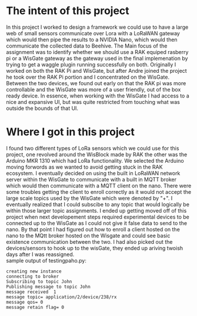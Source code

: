 # The intent of this project
In this project I worked to design a framework we could use to have a large web of small sensors communicate over Lora with a LoRaWAN gateway which would then pipe the results to a NVIDIA Nano, which would then communicate the collected data to Beehive. The Main focus of the assignment was to identify whether we should use a RAK equiped rasberry pi or a WisGate gateway as the gateway used in the final implemenation by trying to get a waggle plugin running successfully on both. Originally I worked on both the RAK Pi and WisGate, but after Andre joined the project he took over the RAK Pi portion and I concentrated on the WisGate. Between the two devices, we found out early on that the RAK pi was more controllable and the WisGate was more of a user friendly, out of the box ready device. In essence, when working with the WisGate I had access to a nice and expansive UI, but was quite restricted from touching what was outside the bounds of that UI.



# Where I got in this project
I found two different types of LoRa sensors which we could use for this project, one revolved around the WisBlock made by RAK the other was the Arduino MKR 1310 which had LoRa functionality. We selected the Arduino moving forwords as we wanted to avoid getting stuck in the RAK ecosystem. 
I eventually decided on using the built in LoRaWAN network server within the WisGate to communicate with a built in MQTT broker which would then communicate with a MQTT client on the nano. There were some troubles getting the client to enroll correctly as it would not accept the large scale topics used by the WisGate which were denoted by "+". I eventually realized that I could subscibe to any topic that would logically be within those larger topic assignments. I ended up getting moved off of this project when next developement steps required experimental devices to be connected up to the WisGate as I could not give it false data to send to the nano. By that point I had figured out how to enroll a client hosted on the nano to the MQtt broker hosted on the Wisgate and could see basic existence communication between the two. I had also picked out the devices/sensors to hook up to the wisGate, they ended up ariving twoish days after I was reassigned.
<br>
sample output of testingpaho.py:
```
creating new instance
connecting to broker
Subscribing to topic John
Publishing message to topic John
message received  1
message topic= application/2/device/238/rx
message qos= 0
message retain flag= 0

```
